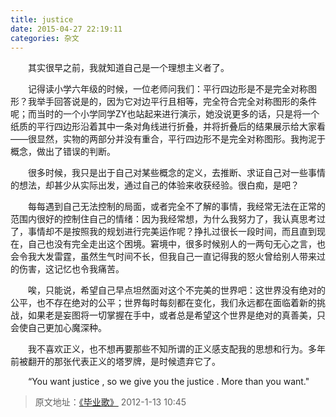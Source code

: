 ```yaml
---
title: justice
date: 2015-04-27 22:19:11
categories: 杂文 
---
```

&emsp;&emsp;其实很早之前，我就知道自己是一个理想主义者了。

&emsp;&emsp;记得读小学六年级的时候，一位老师问我们：平行四边形是不是完全对称图形？我举手回答说是的，因为它对边平行且相等，完全符合完全对称图形的条件呢；而当时的一个小学同学ZY也站起来进行演示，她没说更多的话，只是将一个纸质的平行四边形沿着其中一条对角线进行折叠，并将折叠后的结果展示给大家看——很显然，实物的两部分并没有重合，平行四边形不是完全对称图形。我拘泥于概念，做出了错误的判断。

&emsp;&emsp;很多时候，我只是出于自己对某些概念的定义，去推断、求证自己对一些事情的想法，却甚少从实际出发，通过自己的体验来收获经验。很白痴，是吧？

&emsp;&emsp;每每遇到自己无法控制的局面，或者完全不了解的事情，我经常无法在正常的范围内很好的控制住自己的情绪：因为我经常想，为什么我努力了，我认真思考过了，事情却不是按照我的规划进行完美运作呢？挣扎过很长一段时间，而且直到现在，自己也没有完全走出这个困境。窘境中，很多时候别人的一两句无心之言，也会令我大发雷霆，虽然生气时间不长，但我自己一直记得我的怒火曾给别人带来过的伤害，这记忆也令我痛苦。

&emsp;&emsp;唉，只能说，希望自己早点坦然面对这个不完美的世界吧：这世界没有绝对的公平，也不存在绝对的公平；世界每时每刻都在变化，我们永远都在面临着新的挑战，如果老是妄图将一切掌握在手中，或者总是希望这个世界是绝对的真善美，只会使自己更加心魔深种。

&emsp;&emsp;我不喜欢正义，也不想再要那些不知所谓的正义感支配我的思想和行为。多年前被翻开的那张代表正义的塔罗牌，是时候遗弃它了。

&emsp;&emsp;“You want justice , so we give you the justice . More than you want."

> 原文地址：[《毕业歌》](https://user.qzone.qq.com/2269681280/blog/1326422710) 2012-1-13 10:45